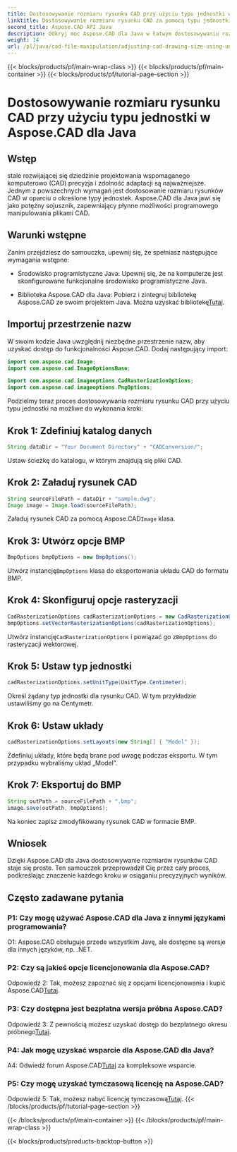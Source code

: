 ```yaml
---
title: Dostosowywanie rozmiaru rysunku CAD przy użyciu typu jednostki w Aspose.CAD dla Java
linktitle: Dostosowywanie rozmiaru rysunku CAD za pomocą typu jednostki
second_title: Aspose.CAD API Java
description: Odkryj moc Aspose.CAD dla Java w łatwym dostosowywaniu rozmiarów rysunków CAD. Postępuj zgodnie z naszym przewodnikiem krok po kroku, aby uzyskać precyzję i możliwości dostosowania.
weight: 14
url: /pl/java/cad-file-manipulation/adjusting-cad-drawing-size-using-unit-type/
---
```


{{< blocks/products/pf/main-wrap-class >}}
{{< blocks/products/pf/main-container >}}
{{< blocks/products/pf/tutorial-page-section >}}

# Dostosowywanie rozmiaru rysunku CAD przy użyciu typu jednostki w Aspose.CAD dla Java

## Wstęp

stale rozwijającej się dziedzinie projektowania wspomaganego komputerowo (CAD) precyzja i zdolność adaptacji są najważniejsze. Jednym z powszechnych wymagań jest dostosowanie rozmiaru rysunków CAD w oparciu o określone typy jednostek. Aspose.CAD dla Java jawi się jako potężny sojusznik, zapewniający płynne możliwości programowego manipulowania plikami CAD.

## Warunki wstępne

Zanim przejdziesz do samouczka, upewnij się, że spełniasz następujące wymagania wstępne:

- Środowisko programistyczne Java: Upewnij się, że na komputerze jest skonfigurowane funkcjonalne środowisko programistyczne Java.

-  Biblioteka Aspose.CAD dla Java: Pobierz i zintegruj bibliotekę Aspose.CAD ze swoim projektem Java. Można uzyskać bibliotekę[Tutaj](https://releases.aspose.com/cad/java/).

## Importuj przestrzenie nazw

W swoim kodzie Java uwzględnij niezbędne przestrzenie nazw, aby uzyskać dostęp do funkcjonalności Aspose.CAD. Dodaj następujący import:

```java
import com.aspose.cad.Image;
import com.aspose.cad.ImageOptionsBase;

import com.aspose.cad.imageoptions.CadRasterizationOptions;
import com.aspose.cad.imageoptions.PngOptions;
```

Podzielmy teraz proces dostosowywania rozmiaru rysunku CAD przy użyciu typu jednostki na możliwe do wykonania kroki:

## Krok 1: Zdefiniuj katalog danych

```java
String dataDir = "Your Document Directory" + "CADConversion/";
```

Ustaw ścieżkę do katalogu, w którym znajdują się pliki CAD.

## Krok 2: Załaduj rysunek CAD

```java
String sourceFilePath = dataDir + "sample.dwg";
Image image = Image.load(sourceFilePath);
```

 Załaduj rysunek CAD za pomocą Aspose.CAD`Image` klasa.

## Krok 3: Utwórz opcje BMP

```java
BmpOptions bmpOptions = new BmpOptions();
```

 Utwórz instancję`BmpOptions` klasa do eksportowania układu CAD do formatu BMP.

## Krok 4: Skonfiguruj opcje rasteryzacji

```java
CadRasterizationOptions cadRasterizationOptions = new CadRasterizationOptions();
bmpOptions.setVectorRasterizationOptions(cadRasterizationOptions);
```

 Utwórz instancję`CadRasterizationOptions` i powiązać go z`BmpOptions` do rasteryzacji wektorowej.

## Krok 5: Ustaw typ jednostki

```java
cadRasterizationOptions.setUnitType(UnitType.Centimeter);
```

Określ żądany typ jednostki dla rysunku CAD. W tym przykładzie ustawiliśmy go na Centymetr.

## Krok 6: Ustaw układy

```java
cadRasterizationOptions.setLayouts(new String[] { "Model" });
```

Zdefiniuj układy, które będą brane pod uwagę podczas eksportu. W tym przypadku wybraliśmy układ „Model”.

## Krok 7: Eksportuj do BMP

```java
String outPath = sourceFilePath + ".bmp";
image.save(outPath, bmpOptions);
```

Na koniec zapisz zmodyfikowany rysunek CAD w formacie BMP.

## Wniosek

Dzięki Aspose.CAD dla Java dostosowywanie rozmiarów rysunków CAD staje się proste. Ten samouczek przeprowadził Cię przez cały proces, podkreślając znaczenie każdego kroku w osiąganiu precyzyjnych wyników.

## Często zadawane pytania

### P1: Czy mogę używać Aspose.CAD dla Java z innymi językami programowania?

O1: Aspose.CAD obsługuje przede wszystkim Javę, ale dostępne są wersje dla innych języków, np. .NET.

### P2: Czy są jakieś opcje licencjonowania dla Aspose.CAD?

 Odpowiedź 2: Tak, możesz zapoznać się z opcjami licencjonowania i kupić Aspose.CAD[Tutaj](https://purchase.aspose.com/buy).

### P3: Czy dostępna jest bezpłatna wersja próbna Aspose.CAD?

 Odpowiedź 3: Z pewnością możesz uzyskać dostęp do bezpłatnego okresu próbnego[Tutaj](https://releases.aspose.com/).

### P4: Jak mogę uzyskać wsparcie dla Aspose.CAD dla Java?

 A4: Odwiedź forum Aspose.CAD[Tutaj](https://forum.aspose.com/c/cad/19) za kompleksowe wsparcie.

### P5: Czy mogę uzyskać tymczasową licencję na Aspose.CAD?

 Odpowiedź 5: Tak, możesz nabyć licencję tymczasową[Tutaj](https://purchase.aspose.com/temporary-license/).
{{< /blocks/products/pf/tutorial-page-section >}}

{{< /blocks/products/pf/main-container >}}
{{< /blocks/products/pf/main-wrap-class >}}

{{< blocks/products/products-backtop-button >}}
